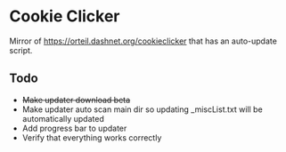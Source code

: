 # Cookie Clicker
Mirror of https://orteil.dashnet.org/cookieclicker that has an auto-update script.

## Todo

- ~~Make updater download beta~~
- Make updater auto scan main dir so updating _miscList.txt will be automatically updated
- Add progress bar to updater
- Verify that everything works correctly 

